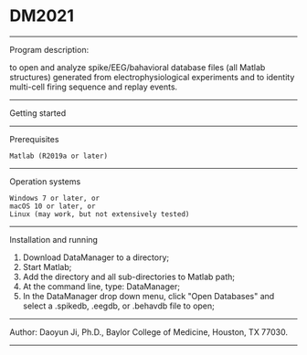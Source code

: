 # DM2021
**************

Program description:

 to open and analyze spike/EEG/bahavioral database files (all Matlab structures) generated from electrophysiological experiments and to identity multi-cell firing sequence and replay events. 

**************

Getting started

--------------
Prerequisites

	Matlab (R2019a or later) 

--------------
Operation systems

	Windows 7 or later, or
	macOS 10 or later, or
	Linux (may work, but not extensively tested)

--------------------
Installation and running
	
1. Download DataManager to a directory;
2. Start Matlab;
3. Add the directory and all sub-directories to Matlab path;
4. At the command line, type: DataManager;
5. In the DataManager drop down menu, click "Open Databases" and select a .spikedb, .eegdb, or .behavdb file to open;

*********************
Author: Daoyun Ji, Ph.D., Baylor College of Medicine, Houston, TX 77030.
*********************
